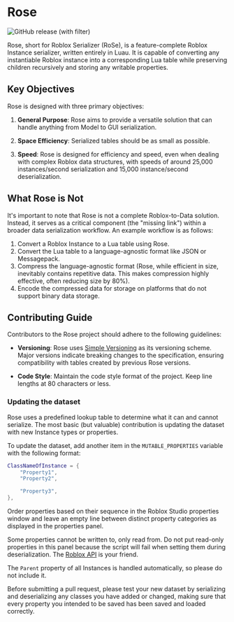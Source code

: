 # Rose

![GitHub release (with filter)](https://img.shields.io/github/v/release/Gem-API/Rose)


Rose, short for Roblox Serializer (RoSe), is a feature-complete Roblox Instance serializer, written entirely in Luau. It is capable of converting any instantiable Roblox instance into a corresponding Lua table while preserving children recursively and storing any writable properties.

## Key Objectives

Rose is designed with three primary objectives:

1. **General Purpose**: Rose aims to provide a versatile solution that can handle anything from Model to GUI serialization.

2. **Space Efficiency**: Serialized tables should be as small as possible.

3. **Speed**: Rose is designed for efficiency and speed, even when dealing with complex Roblox data structures, with speeds of around 25,000 instances/second serialization and 15,000 instance/second deserialization.

## What Rose is Not

It's important to note that Rose is not a complete Roblox-to-Data solution. Instead, it serves as a critical component (the "missing link") within a broader data serialization workflow. An example workflow is as follows:

1. Convert a Roblox Instance to a Lua table using Rose.
2. Convert the Lua table to a language-agnostic format like JSON or Messagepack.
3. Compress the language-agnostic format (Rose, while efficient in size, inevitably contains repetitive data. This makes compression highly effective, often reducing size by 80%).
4. Encode the compressed data for storage on platforms that do not support binary data storage.

## Contributing Guide

Contributors to the Rose project should adhere to the following guidelines:

- **Versioning**: Rose uses [Simple Versioning](https://simver.org/) as its versioning scheme. Major versions indicate breaking changes to the specification, ensuring compatibility with tables created by previous Rose versions.

- **Code Style**: Maintain the code style format of the project. Keep line lengths at 80 characters or less.

### Updating the dataset

Rose uses a predefined lookup table to determine what it can and cannot serialize. The most basic (but valuable) contribution is updating the dataset with new Instance types or properties.

To update the dataset, add another item in the `MUTABLE_PROPERTIES` variable with the following format:

```lua
ClassNameOfInstance = {
    "Property1",
    "Property2",

    "Property3",
},
```

Order properties based on their sequence in the Roblox Studio properties window and leave an empty line between distinct property categories as displayed in the properties panel.

Some properties cannot be written to, only read from. Do not put read-only properties in this panel because the script will fail when setting them during deserialization. The [Roblox API](https://create.roblox.com/docs/en-us/reference/engine) is your friend.

The `Parent` property of all Instances is handled automatically, so please do not include it.

Before submitting a pull request, please test your new dataset by serializing and deserializing any classes you have added or changed, making sure that every property you intended to be saved has been saved and loaded correctly.